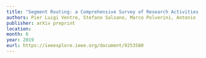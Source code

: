 ```yaml
---
title: "Segment Routing: a Comprehensive Survey of Research Activities, Standardization Efforts and Implementation Results"
authors: Pier Luigi Ventre, Stefano Salsano, Marco Polverini, Antonio  Cianfrani, Ahmed Abdelsalam, Clarence Filsfils, Pablo Camarillo, Francois Clad
publisher: arXiv preprint
location: 
month: 6
year: 2019
eurl: https://ieeexplore.ieee.org/document/9253580
---
```

